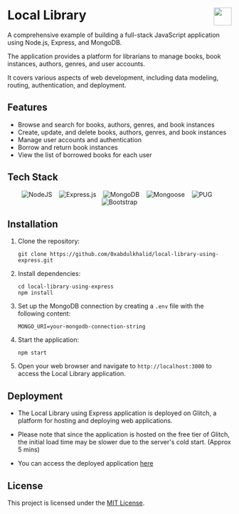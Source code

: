 # Local Library <img align=right width=40 src="https://www.svgrepo.com/show/475352/book.svg" alt=""/>

A comprehensive example of building a full-stack JavaScript application using Node.js, Express, and MongoDB.

The application provides a platform for librarians to manage books, book instances, authors, genres, and user accounts.

It covers various aspects of web development, including data modeling, routing, authentication, and deployment.

## Features

- Browse and search for books, authors, genres, and book instances
- Create, update, and delete books, authors, genres, and book instances
- Manage user accounts and authentication
- Borrow and return book instances
- View the list of borrowed books for each user

## Tech Stack

<div align=center>

![NodeJS](https://img.shields.io/badge/node.js-6DA55F?style=for-the-badge&logo=node.js&logoColor=white) &nbsp;&nbsp; ![Express.js](https://img.shields.io/badge/express.js-%23404d59.svg?style=for-the-badge&logo=express&logoColor=%2361DAFB) &nbsp;&nbsp; ![MongoDB](https://img.shields.io/badge/MongoDB-%234ea94b.svg?style=for-the-badge&logo=mongodb&logoColor=white) &nbsp;&nbsp; ![Mongoose](https://img.shields.io/badge/Mongoose-880000.svg?style=for-the-badge&logo=Mongoose&logoColor=white) &nbsp;&nbsp; ![PUG](https://img.shields.io/badge/Pug-A86454.svg?style=for-the-badge&logo=Pug&logoColor=white) &nbsp;&nbsp; ![Bootstrap](https://img.shields.io/badge/Bootstrap-7952B3.svg?style=for-the-badge&logo=Bootstrap&logoColor=white)

</div>

## Installation

1. Clone the repository:

   ```
   git clone https://github.com/0xabdulkhalid/local-library-using-express.git
   ```

2. Install dependencies:

   ```
   cd local-library-using-express
   npm install
   ```

3. Set up the MongoDB connection by creating a `.env` file with the following content:

   ```
   MONGO_URI=your-mongodb-connection-string
   ```

4. Start the application:

   ```
   npm start
   ```

5. Open your web browser and navigate to `http://localhost:3000` to access the Local Library application.

## Deployment

- The Local Library using Express application is deployed on Glitch, a platform for hosting and deploying web applications.

- Please note that since the application is hosted on the free tier of Glitch, the initial load time may be slower due to the server's cold start. (Approx 5 mins)

- You can access the deployed application [here](https://local-library-using-express.glitch.me/)

## License

This project is licensed under the [MIT License](LICENSE).
